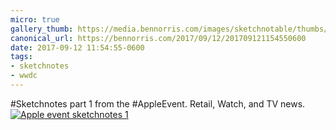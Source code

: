 ```yaml
---
micro: true
gallery_thumb: https://media.bennorris.com/images/sketchnotable/thumbs/apple-event-2017-sketchnote-01.jpg
canonical_url: https://bennorris.com/2017/09/12/201709121154550600
date: 2017-09-12 11:54:55-0600
tags:
- sketchnotes
- wwdc
---
```


#Sketchnotes part 1 from the #AppleEvent. Retail, Watch, and TV news. [![Apple event sketchnotes 1](https://media.bennorris.com/images/sketchnotable/apple-event-2017/apple-event-2017-sketchnote-01.jpg)](https://media.bennorris.com/images/sketchnotable/apple-event-2017/apple-event-2017-sketchnote-01.jpg)